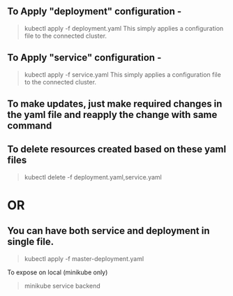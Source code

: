## To Apply "deployment" configuration -

> kubectl apply -f deployment.yaml
> This simply applies a configuration file to the connected cluster.

## To Apply "service" configuration -

> kubectl apply -f service.yaml
> This simply applies a configuration file to the connected cluster.

## To make updates, just make required changes in the yaml file and reapply the change with same command

## To delete resources created based on these yaml files

> kubectl delete -f deployment.yaml,service.yaml

# OR

## You can have both service and deployment in single file.

> kubectl apply -f master-deployment.yaml

To expose on local (minikube only)

> minikube service backend
